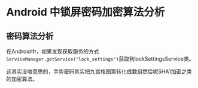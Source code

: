 # Android 中锁屏密码加密算法分析

## 密码算法分析

在Android中，如果发现获取服务的方式`ServiceManager.getService("lock_settings")`获取到lockSettingsService类。



这其实没啥意思的，手势密码其实把九宫格图案转化成数组然后呢SHA1加密之类的加密算法。